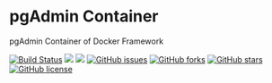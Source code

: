 # pgAdmin Container
pgAdmin Container of Docker Framework

[![Build Status](https://travis-ci.org/dockerframework/pgadmin.svg?branch=master)](https://travis-ci.org/dockerframework/pgadmin) [![](https://images.microbadger.com/badges/image/dockerframework/pgadmin:4.22.svg)](https://microbadger.com/images/dockerframework/pgadmin:4.22 "Layers") [![](https://images.microbadger.com/badges/version/dockerframework/pgadmin:4.22.svg)](https://microbadger.com/images/dockerframework/pgadmin:4.22 "Version") [![GitHub issues](https://img.shields.io/github/issues/dockerframework/pgadmin.svg)](https://github.com/dockerframework/pgadmin/issues) [![GitHub forks](https://img.shields.io/github/forks/dockerframework/pgadmin.svg)](https://github.com/dockerframework/pgadmin/network) [![GitHub stars](https://img.shields.io/github/stars/dockerframework/pgadmin.svg)](https://github.com/dockerframework/pgadmin/stargazers) [![GitHub license](https://img.shields.io/badge/license-MIT-blue.svg)](https://raw.githubusercontent.com/dockerframework/pgadmin/master/LICENSE)
